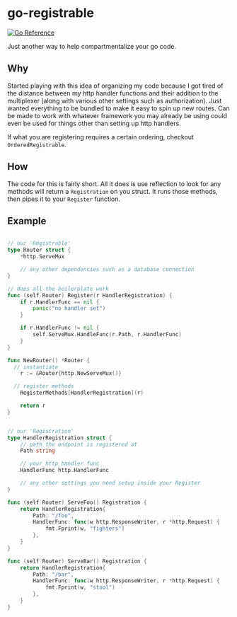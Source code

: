 # go-registrable

[![Go Reference](https://pkg.go.dev/badge/github.com/arpachuilo/go-registrable.svg)](https://pkg.go.dev/github.com/arpachuilo/go-registrable)

Just another way to help compartmentalize your go code.

## Why

Started playing with this idea of organizing my code because I got tired of the distance between my http handler functions and their addition to the multiplexer (along with various other settings such as authorization). Just wanted everything to be bundled to make it easy to spin up new routes. Can be made to work with whatever framework you may already be using could even be used for things other than setting up http handlers.

If what you are registering requires a certain ordering, checkout `OrderedRegistrable`.

## How

The code for this is fairly short. All it does is use reflection to look for any methods will return a `Registration` on you struct. It runs those methods, then pipes it to your `Register` function.

## Example

```go

// our 'Registrable'
type Router struct {
	*http.ServeMux

	// any other dependencies such as a database connection
}

// does all the boilerplate work
func (self Router) Register(r HandlerRegistration) {
	if r.HandlerFunc == nil {
		panic("no handler set")
	}

	if r.HandlerFunc != nil {
		self.ServeMux.HandleFunc(r.Path, r.HandlerFunc)
	}
}

func NewRouter() *Router {
  // instantiate
	r := &Router{http.NewServeMux()}

  // register methods
	RegisterMethods[HandlerRegistration](r)

	return r
}


// our 'Registration'
type HandlerRegistration struct {
	// path the endpoint is registered at
	Path string

	// your http handler func
	HandlerFunc http.HandlerFunc

	// any other settings you need setup inside your Register
}

func (self Router) ServeFoo() Registration {
	return HandlerRegistration{
		Path: "/foo",
		HandlerFunc: func(w http.ResponseWriter, r *http.Request) {
			fmt.Fprint(w, "fighters")
		},
	}
}

func (self Router) ServeBar() Registration {
	return HandlerRegistration{
		Path: "/bar",
		HandlerFunc: func(w http.ResponseWriter, r *http.Request) {
			fmt.Fprint(w, "stool")
		},
	}
}
```
